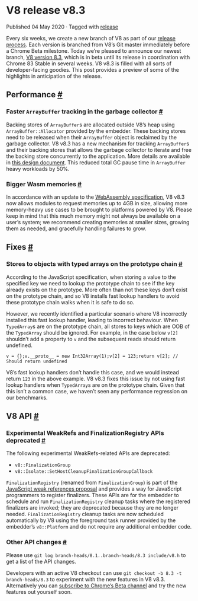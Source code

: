 V8 release v8.3
===============

Published 04 May 2020 · Tagged with [release](/blog/tags/release)

Every six weeks, we create a new branch of V8 as part of our [release process](https://v8.dev/docs/release-process). Each version is branched from V8’s Git master immediately before a Chrome Beta milestone. Today we’re pleased to announce our newest branch, [V8 version 8.3](https://chromium.googlesource.com/v8/v8.git/+log/branch-heads/8.3), which is in beta until its release in coordination with Chrome 83 Stable in several weeks. V8 v8.3 is filled with all sorts of developer-facing goodies. This post provides a preview of some of the highlights in anticipation of the release.

Performance [#](#performance)
-----------------------------

### Faster `ArrayBuffer` tracking in the garbage collector [#](#faster-arraybuffer-tracking-in-the-garbage-collector)

Backing stores of `ArrayBuffer`s are allocated outside V8’s heap using `ArrayBuffer::Allocator` provided by the embedder. These backing stores need to be released when their `ArrayBuffer` object is reclaimed by the garbage collector. V8 v8.3 has a new mechanism for tracking `ArrayBuffer`s and their backing stores that allows the garbage collector to iterate and free the backing store concurrently to the application. More details are available in [this design document](https://docs.google.com/document/d/1-ZrLdlFX1nXT3z-FAgLbKal1gI8Auiaya_My-a0UJ28/edit#heading=h.gfz6mi5p212e). This reduced total GC pause time in `ArrayBuffer` heavy workloads by 50%.

### Bigger Wasm memories [#](#bigger-wasm-memories)

In accordance with an update to the [WebAssembly specification](https://webassembly.github.io/spec/js-api/index.html#limits), V8 v8.3 now allows modules to request memories up to 4GB in size, allowing more memory-heavy use cases to be brought to platforms powered by V8. Please keep in mind that this much memory might not always be available on a user’s system; we recommend creating memories at smaller sizes, growing them as needed, and gracefully handling failures to grow.

Fixes [#](#fixes)
-----------------

### Stores to objects with typed arrays on the prototype chain [#](#stores-to-objects-with-typed-arrays-on-the-prototype-chain)

According to the JavaScript specification, when storing a value to the specified key we need to lookup the prototype chain to see if the key already exists on the prototype. More often than not these keys don’t exist on the prototype chain, and so V8 installs fast lookup handlers to avoid these prototype chain walks when it is safe to do so.

However, we recently identified a particular scenario where V8 incorrectly installed this fast lookup handler, leading to incorrect behaviour. When `TypedArray`s are on the prototype chain, all stores to keys which are OOB of the `TypedArray` should be ignored. For example, in the case below `v[2]` shouldn’t add a property to `v` and the subsequent reads should return undefined.

    v = {};v.__proto__ = new Int32Array(1);v[2] = 123;return v[2]; // Should return undefined

V8’s fast lookup handlers don’t handle this case, and we would instead return `123` in the above example. V8 v8.3 fixes this issue by not using fast lookup handlers when `TypedArray`s are on the prototype chain. Given that this isn’t a common case, we haven’t seen any performance regression on our benchmarks.

V8 API [#](#v8-api)
-------------------

### Experimental WeakRefs and FinalizationRegistry APIs deprecated [#](#experimental-weakrefs-and-finalizationregistry-apis-deprecated)

The following experimental WeakRefs-related APIs are deprecated:

*   `v8::FinalizationGroup`
*   `v8::Isolate::SetHostCleanupFinalizationGroupCallback`

`FinalizationRegistry` (renamed from `FinalizationGroup`) is part of the [JavaScript weak references proposal](https://v8.dev/features/weak-references) and provides a way for JavaScript programmers to register finalizers. These APIs are for the embedder to schedule and run `FinalizationRegistry` cleanup tasks where the registered finalizers are invoked; they are deprecated because they are no longer needed. `FinalizationRegistry` cleanup tasks are now scheduled automatically by V8 using the foreground task runner provided by the embedder’s `v8::Platform` and do not require any additional embedder code.

### Other API changes [#](#other-api-changes)

Please use `git log branch-heads/8.1..branch-heads/8.3 include/v8.h` to get a list of the API changes.

Developers with an active V8 checkout can use `git checkout -b 8.3 -t branch-heads/8.3` to experiment with the new features in V8 v8.3. Alternatively you can [subscribe to Chrome’s Beta channel](https://www.google.com/chrome/browser/beta.html) and try the new features out yourself soon.